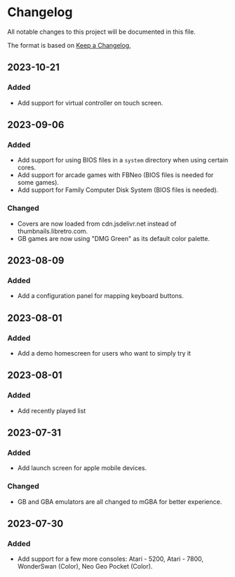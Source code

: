 # Changelog

All notable changes to this project will be documented in this file.

The format is based on [Keep a Changelog](https://keepachangelog.com/en/1.0.0/),

## 2023-10-21
### Added
- Add support for virtual controller on touch screen.

## 2023-09-06
### Added
- Add support for using BIOS files in a `system` directory when using certain cores.
- Add support for arcade games with FBNeo (BIOS files is needed for some games).
- Add support for Family Computer Disk System (BIOS files is needed).

### Changed
- Covers are now loaded from cdn.jsdelivr.net instead of thumbnails.libretro.com.
- GB games are now using "DMG Green" as its default color palette.

## 2023-08-09
### Added
- Add a configuration panel for mapping keyboard buttons.

## 2023-08-01
### Added
- Add a demo homescreen for users who want to simply try it

## 2023-08-01
### Added
- Add recently played list

## 2023-07-31
### Added
- Add launch screen for apple mobile devices.

### Changed
- GB and GBA emulators are all changed to mGBA for better experience.

## 2023-07-30
### Added
- Add support for a few more consoles: Atari - 5200, Atari - 7800, WonderSwan (Color), Neo Geo Pocket (Color).
